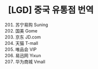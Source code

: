 # [LGD] 중국 유통점 번역


201. 苏宁易购	Suning
202. 国美	Gome
203. 京东	JD.com
204. 天猫	T-mall
205. 唯品会	VIP
206. 易迅网	Yixun
207. 华为商城	Vmall
